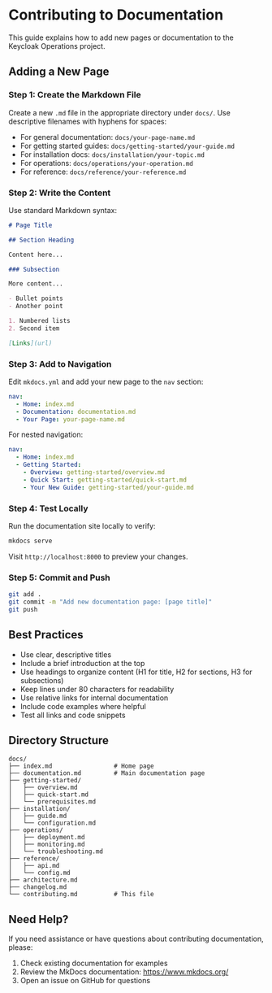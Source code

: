 # Contributing to Documentation

This guide explains how to add new pages or documentation to the Keycloak Operations project.

## Adding a New Page

### Step 1: Create the Markdown File

Create a new `.md` file in the appropriate directory under `docs/`. Use descriptive filenames with hyphens for spaces:

- For general documentation: `docs/your-page-name.md`
- For getting started guides: `docs/getting-started/your-guide.md`
- For installation docs: `docs/installation/your-topic.md`
- For operations: `docs/operations/your-operation.md`
- For reference: `docs/reference/your-reference.md`

### Step 2: Write the Content

Use standard Markdown syntax:

```markdown
# Page Title

## Section Heading

Content here...

### Subsection

More content...

- Bullet points
- Another point

1. Numbered lists
2. Second item

[Links](url)
```

### Step 3: Add to Navigation

Edit `mkdocs.yml` and add your new page to the `nav` section:

```yaml
nav:
  - Home: index.md
  - Documentation: documentation.md
  - Your Page: your-page-name.md
```

For nested navigation:

```yaml
nav:
  - Home: index.md
  - Getting Started:
    - Overview: getting-started/overview.md
    - Quick Start: getting-started/quick-start.md
    - Your New Guide: getting-started/your-guide.md
```

### Step 4: Test Locally

Run the documentation site locally to verify:

```bash
mkdocs serve
```

Visit `http://localhost:8000` to preview your changes.

### Step 5: Commit and Push

```bash
git add .
git commit -m "Add new documentation page: [page title]"
git push
```

## Best Practices

- Use clear, descriptive titles
- Include a brief introduction at the top
- Use headings to organize content (H1 for title, H2 for sections, H3 for subsections)
- Keep lines under 80 characters for readability
- Use relative links for internal documentation
- Include code examples where helpful
- Test all links and code snippets

## Directory Structure

```
docs/
├── index.md                 # Home page
├── documentation.md         # Main documentation page
├── getting-started/
│   ├── overview.md
│   ├── quick-start.md
│   └── prerequisites.md
├── installation/
│   ├── guide.md
│   └── configuration.md
├── operations/
│   ├── deployment.md
│   ├── monitoring.md
│   └── troubleshooting.md
├── reference/
│   ├── api.md
│   └── config.md
├── architecture.md
├── changelog.md
└── contributing.md          # This file
```

## Need Help?

If you need assistance or have questions about contributing documentation, please:

1. Check existing documentation for examples
2. Review the MkDocs documentation: https://www.mkdocs.org/
3. Open an issue on GitHub for questions
